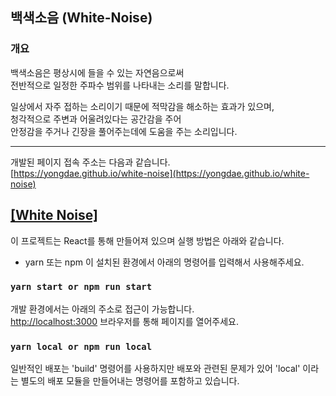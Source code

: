 ## 백색소음 (White-Noise)

### 개요

백색소음은 평상시에 들을 수 있는 자연음으로써<br/>
전반적으로 일정한 주파수 범위를 나타내는 소리를 말합니다.<br/>

일상에서 자주 접하는 소리이기 때문에 적막감을 해소하는 효과가 있으며,<br/>
청각적으로 주변과 어울려있다는 공간감을 주어<br/>
안정감을 주거나 긴장을 풀어주는데에 도움을 주는 소리입니다.<br/>

---

개발된 페이지 접속 주소는 다음과 같습니다.<br/>
[https://yongdae.github.io/white-noise](https://yongdae.github.io/white-noise)

[[White Noise]](https://youtu.be/FcdbLcZ_a70 "White-Noise")
---

이 프로젝트는 React를 통해 만들어져 있으며
실행 방법은 아래와 같습니다.

* yarn 또는 npm 이 설치된 환경에서 아래의 명령어를 입력해서 사용해주세요.

### `yarn start or npm run start`

개발 환경에서는 아래의 주소로 접근이 가능합니다.<br />
[http://localhost:3000](http://localhost:3000)
브라우저를 통해 페이지를 열어주세요.

### `yarn local or npm run local`

일반적인 배포는 'build' 명령어를 사용하지만 배포와 관련된 문제가 있어
'local' 이라는 별도의 배포 모듈을 만들어내는 명령어를 포함하고 있습니다.
